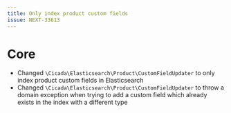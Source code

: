 ```yaml
---
title: Only index product custom fields
issue: NEXT-33613
---
```


# Core
* Changed `\Cicada\Elasticsearch\Product\CustomFieldUpdater` to only index product custom fields in Elasticsearch
* Changed `\Cicada\Elasticsearch\Product\CustomFieldUpdater` to throw a domain exception when trying to add a custom field which already exists in the index with a different type
